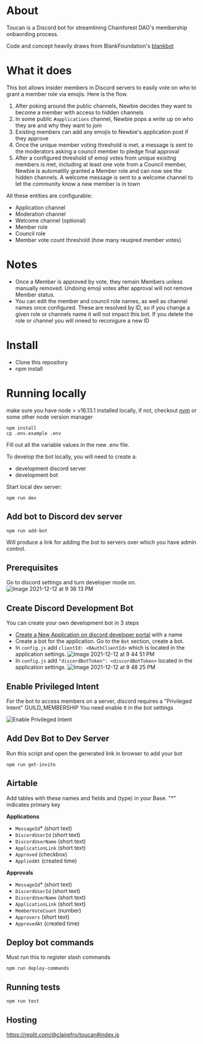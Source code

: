 # About

Toucan is a Discord bot for streamlining Chainforest DAO's membership onbaording process.

Code and concept heavily draws from BlankFoundation's [blankbot](https://github.com/BlankFoundation/blankbot)

# What it does

This bot allows insider members in Discord servers to easily vote on who to grant a member role via emojis. Here is the flow.

1. After poking around the public channels, Newbie decides they want to become a member with access to hidden channels
1. In some public `#applications` channel, Newbie pops a write up on who they are and why they want to join
1. Existing members can add any emojis to Newbie's application post if they approve
1. Once the unique member voting threshold is met, a message is sent to the moderators asking a council member to pledge final approval
1. After a configured threshold of emoji votes from unique exisitng members is met, including at least one vote from a Council member, Newbie is automatilly granted a Member role and can now see the hidden channels. A welcome message is sent to a welcome channel to let the community know a new member is in town

All these entities are configurable:

- Application channel
- Moderation channel
- Welcome channel (optional)
- Member role
- Council role
- Member vote count threshold (how many reuqired member votes)

# Notes

- Once a Member is approved by vote, they remain Members unless manually removed. Undoing emoji votes after approval will not remove Member status.
- You can edit the member and council role names, as well as channel names once configured. These are resolved by ID, so if you change a given role or channels name it will not impact this bot. If you delete the role or channel you will nneed to reconigure a new ID

# Install

- Clone this repository
- npm install

# Running locally

make sure you have node > v16.13.1 installed locally, if not, checkout [nvm](https://github.com/nvm-sh/nvm) or some other node version manager

```
npm install
cp .env.example .env
```

Fill out all the variable values in the new .env file.

To develop the bot locally, you will need to create a:

- development discord server
- development bot

Start local dev server:

```
npm run dev
```

## Add bot to Discord dev server

`npm run add-bot`

Will produce a link for adding the bot to servers over which you have admin control.

## Prerequisites

Go to discord settings and turn developer mode on.
![Image 2021-12-12 at 9 36 13 PM](https://user-images.githubusercontent.com/2502947/145743785-75957609-0f12-43e0-b9b2-b7d2c838a9f2.jpg)

## Create Discord Development Bot

You can create your own development bot in 3 steps

- [Create a New Application on discord developer portal](https://discord.com/developers/applications) with a name
- Create a bot for the application. Go to the `Bot` section, create a bot.
- In `config.js` add `clientId: <0AuthClientId>` which is located in the application settings.
  ![Image 2021-12-12 at 9 44 51 PM](https://user-images.githubusercontent.com/2502947/145744475-a9d71ac9-f0f6-4667-94c9-304b585e4fdf.jpg)
- In `config.js` add `"discordBotToken": <discordBotToken>` located in the application settings.
  ![Image 2021-12-12 at 9 48 25 PM](https://user-images.githubusercontent.com/2502947/145744771-ac3e62cb-e4f3-4604-b6e4-322fad977716.jpg)

## Enable Privileged Intent

For the bot to access members on a server, discord requires a "Privileged Intent" GUILD_MEMBERSHIP
You need enable it in the bot settings

![Enable Privileged Intent](docs/img/EnablePrivilegedIntent.gif)

## Add Dev Bot to Dev Server

Run this script and open the generated link in browser to add your bot

```
npm run get-invite
```

## Airtable

Add tables with these names and fields and (type) in your Base. "\*" indicates primary key

**Applications**

- `MessageId`\* (short text)
- `DiscordUserId` (short text)
- `DiscordUserName` (short text)
- `ApplicationLink` (short text)
- `Approved` (checkbox)
- `AppliedAt` (created time)

**Approvals**

- `MessageId`\* (short text)
- `DiscordUserId` (short text)
- `DiscordUserName` (short text)
- `ApplicationLink` (short text)
- `MemberVoteCount` (number)
- `Approvers` (short text)
- `ApprovedAt` (created time)

## Deploy bot commands

Must run this to register slash commands

`npm run deploy-commands`

## Running tests

`npm run test`

## Hosting

https://replit.com/@clairefro/toucan#index.js

